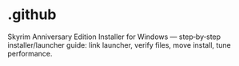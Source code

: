 # .github
Skyrim Anniversary Edition Installer for Windows — step‑by‑step installer/launcher guide: link launcher, verify files, move install, tune performance.
